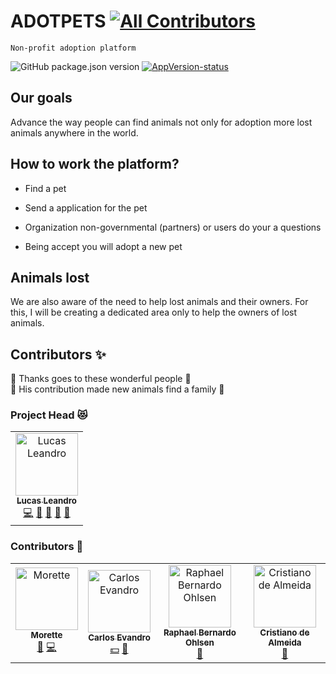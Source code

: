 # ADOTPETS [![All Contributors](https://img.shields.io/badge/all_contributors-4-orange.svg?style=flat-square)](#contributors-)

`Non-profit adoption platform`

![GitHub package.json version](https://img.shields.io/github/package-json/v/AdotPet/Adotpets?label=Version&logoColor=indigo) [![AppVersion-status](https://img.shields.io/badge/Status-beta%201-brightgreen.svg?style=flat)](https://github.com/delvedor/appversion?#status)

## Our goals

Advance the way people can find animals not only for adoption more lost animals anywhere in the world.

## How to work the platform?

- Find a pet
- Send a application for the pet

- Organization non-governmental (partners) or users do your a questions
- Being accept you will adopt a new pet

## Animals lost

We are also aware of the need to help lost animals and their owners.
For this, I will be creating a dedicated area only to help the owners of lost animals.

## Contributors ✨

👏 Thanks goes to these wonderful people 🎉 <br>
👏 His contribution made new animals find a family 🎉

### Project Head 😻

<table>
  <tr>
    <td align="center"><a href="https://twitter.com/pannic12"><img src="https://avatars1.githubusercontent.com/u/8397567?v=4" width="100px;" alt="Lucas Leandro"/><br /><sub><b>Lucas Leandro</b></sub></a><br /><a href="https://github.com/AdotPet/Adotpets/commits?author=LucasLeandroBR" title="Code">💻</a> <a href="#design-LucasLeandroBR" title="Design">🎨</a> <a href="#ideas-LucasLeandroBR" title="Ideas, Planning, & Feedback">🤔</a> <a href="#projectManagement-LucasLeandroBR" title="Project Management">📆</a> <a href="#review-LucasLeandroBR" title="Reviewed Pull Requests">👀</a></td>
  </tr>
</table>

### Contributors 👏

<!-- ALL-CONTRIBUTORS-LIST:START - Do not remove or modify this section -->
<!-- prettier-ignore-start -->
<!-- markdownlint-disable -->
<table>
  <tr>
    <td align="center"><a href="https://github.com/Morette"><img src="https://avatars0.githubusercontent.com/u/20028647?v=4" width="100px;" alt="Morette"/><br /><sub><b>Morette</b></sub></a><br /><a href="#question-Morette" title="Answering Questions">💬</a> <a href="https://github.com/AdotPet/Adotpets/commits?author=Morette" title="Code">💻</a></td>
    <td align="center"><a href="https://github.com/carlosevandro"><img src="https://avatars1.githubusercontent.com/u/33705727?v=4" width="100px;" alt="Carlos Evandro"/><br /><sub><b>Carlos Evandro</b></sub></a><br /><a href="#financial-carlosevandro" title="Financial">💵</a> <a href="#ideas-carlosevandro" title="Ideas, Planning, & Feedback">🤔</a></td>
    <td align="center"><a href="https://github.com/RaphaelOhlsen"><img src="https://avatars0.githubusercontent.com/u/30937914?v=4" width="100px;" alt="Raphael Bernardo Ohlsen"/><br /><sub><b>Raphael Bernardo Ohlsen</b></sub></a><br /><a href="#ideas-RaphaelOhlsen" title="Ideas, Planning, & Feedback">🤔</a></td>
    <td align="center"><a href="https://www.linkedin.com/in/cristianodealmeida/"><img src="https://avatars2.githubusercontent.com/u/25031107?v=4" width="100px;" alt="Cristiano de Almeida"/><br /><sub><b>Cristiano de Almeida</b></sub></a><br /><a href="#ideas-calmeidabr" title="Ideas, Planning, & Feedback">🤔</a></td>
  </tr>
</table>

<!-- markdownlint-enable -->
<!-- prettier-ignore-end -->
<!-- ALL-CONTRIBUTORS-LIST:END -->
